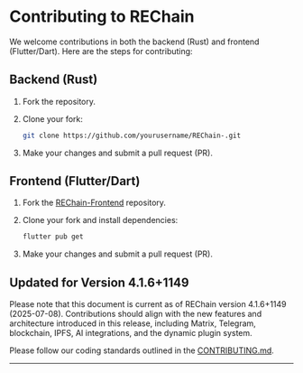 # Contributing to REChain

We welcome contributions in both the backend (Rust) and frontend (Flutter/Dart). Here are the steps for contributing:

## Backend (Rust)
1. Fork the repository.
2. Clone your fork:
   ```bash
   git clone https://github.com/yourusername/REChain-.git
   ```

3. Make your changes and submit a pull request (PR).

## Frontend (Flutter/Dart)
1. Fork the [REChain-Frontend](https://github.com/sorydima/REChain-Frontend) repository.
2. Clone your fork and install dependencies:
   ```bash
   flutter pub get
   ```

3. Make your changes and submit a pull request (PR).

## Updated for Version 4.1.6+1149

Please note that this document is current as of REChain version 4.1.6+1149 (2025-07-08). Contributions should align with the new features and architecture introduced in this release, including Matrix, Telegram, blockchain, IPFS, AI integrations, and the dynamic plugin system.

Please follow our coding standards outlined in the [CONTRIBUTING.md](https://github.com/sorydima/REChain-/blob/main/CONTRIBUTING.md).

---
